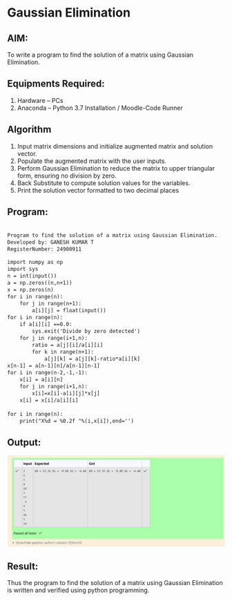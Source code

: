 # Gaussian Elimination

## AIM:
To write a program to find the solution of a matrix using Gaussian Elimination.

## Equipments Required:
1. Hardware – PCs
2. Anaconda – Python 3.7 Installation / Moodle-Code Runner

## Algorithm
1. Input matrix dimensions and initialize augmented matrix and solution vector.
2. Populate the augmented matrix with the user inputs.
3. Perform Gaussian Elimination to reduce the matrix to upper triangular form, ensuring no division by zero.
4. Back Substitute to compute solution values for the variables.
5. Print the solution vector formatted to two decimal places

## Program:
```

Program to find the solution of a matrix using Gaussian Elimination.
Developed by: GANESH KUMAR T
RegisterNumber: 24900911
```

    import numpy as np
    import sys
    n = int(input())
    a = np.zeros((n,n+1))
    x = np.zeros(n)
    for i in range(n):
        for j in range(n+1):
            a[i][j] = float(input())
    for i in range(n):
        if a[i][i] ==0.0:
            sys.exit('Divide by zero detected')
        for j in range(i+1,n):
            ratio = a[j][i]/a[i][i]
            for k in range(n+1):
                a[j][k] = a[j][k]-ratio*a[i][k]
    x[n-1] = a[n-1][n]/a[n-1][n-1]
    for i in range(n-2,-1,-1):
        x[i] = a[i][n]
        for j in range(i+1,n):
            x[i]=x[i]-a[i][j]*x[j]
        x[i] = x[i]/a[i][i]
        
    for i in range(n):
        print("X%d = %0.2f "%(i,x[i]),end='')


## Output:
![gaussian elimination](<Screenshot 2024-12-08 093449.png>)


## Result:
Thus the program to find the solution of a matrix using Gaussian Elimination is written and verified using python programming.

